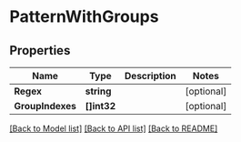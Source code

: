 # PatternWithGroups

## Properties
Name | Type | Description | Notes
------------ | ------------- | ------------- | -------------
**Regex** | **string** |  | [optional] 
**GroupIndexes** | **[]int32** |  | [optional] 

[[Back to Model list]](../README.md#documentation-for-models) [[Back to API list]](../README.md#documentation-for-api-endpoints) [[Back to README]](../README.md)


